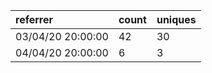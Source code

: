 | referrer          | count | uniques |
| :---------------- | :---- | :------ |
| 03/04/20 20:00:00 | 42    | 30      |
| 04/04/20 20:00:00 | 6     | 3       |